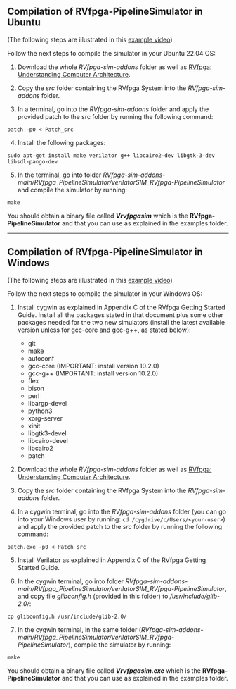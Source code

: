 ## **Compilation of RVfpga-PipelineSimulator in Ubuntu**

(The following steps are illustrated in this [example video](https://drive.google.com/file/d/18HBC6PZoAHl9H2Vwr7f_d41loH18VwgV/view?usp=share_link))

Follow the next steps to compile the simulator in your Ubuntu 22.04 OS:

1. Download the whole *RVfpga-sim-addons* folder as well as [RVfpga: Understanding Computer Architecture](https://university.imgtec.com/rvfpga-download-page-en/).

2. Copy the *src* folder containing the RVfpga System into the *RVfpga-sim-addons* folder.

3. In a terminal, go into the *RVfpga-sim-addons* folder and apply the provided patch to the src folder by running the following command:

```
patch -p0 < Patch_src
```

4. Install the following packages: 

```
sudo apt-get install make verilator g++ libcairo2-dev libgtk-3-dev libsdl-pango-dev
```

5. In the terminal, go into folder *RVfpga-sim-addons-main/RVfpga_PipelineSimulator/verilatorSIM_RVfpga-PipelineSimulator* and compile the simulator by running:

```
make
```

You should obtain a binary file called ***Vrvfpgasim*** which is the **RVfpga-PipelineSimulator** and that you can use as explained in the examples folder.

___

## **Compilation of RVfpga-PipelineSimulator in Windows**

(The following steps are illustrated in this [example video](https://drive.google.com/file/d/1wMNF6T07eCiFiJzH4IhsWFmg4LTTfJ68/view?usp=sharing))

Follow the next steps to compile the simulator in your Windows OS:

1. Install cygwin as explained in Appendix C of the RVfpga Getting Started Guide. Install all the packages stated in that document plus some other packages needed for the two new simulators (install the latest available version unless for gcc-core and gcc-g++, as stated below):

    * git
    * make 
    * autoconf
    * gcc-core (IMPORTANT: install version 10.2.0)
    * gcc-g++ (IMPORTANT: install version 10.2.0)
    * flex
    * bison
    * perl
    * libargp-devel
    * python3
    * xorg-server
    * xinit
    * libgtk3-devel
    * libcairo-devel
    * libcairo2
    * patch

2. Download the whole *RVfpga-sim-addons* folder as well as [RVfpga: Understanding Computer Architecture](https://university.imgtec.com/rvfpga-download-page-en/).

3. Copy the *src* folder containing the RVfpga System into the *RVfpga-sim-addons* folder.

4. In a cygwin terminal, go into the *RVfpga-sim-addons* folder (you can go into your Windows user by running: ``` cd /cygdrive/c/Users/<your-user> ```) and apply the provided patch to the *src* folder by running the following command:

```
patch.exe -p0 < Patch_src
```

5. Install Verilator as explained in Appendix C of the RVfpga Getting Started Guide.

6. In the cygwin terminal, go into folder *RVfpga-sim-addons-main/RVfpga_PipelineSimulator/verilatorSIM_RVfpga-PipelineSimulator*, and copy file *glibconfig.h* (provided in this folder) to */usr/include/glib-2.0/*:

```
cp glibconfig.h /usr/include/glib-2.0/
```

7. In the cygwin terminal, in the same folder (*RVfpga-sim-addons-main/RVfpga_PipelineSimulator/verilatorSIM_RVfpga-PipelineSimulator*), compile the simulator by running:

```
make
```

You should obtain a binary file called ***Vrvfpgasim.exe*** which is the **RVfpga-PipelineSimulator** and that you can use as explained in the examples folder.
